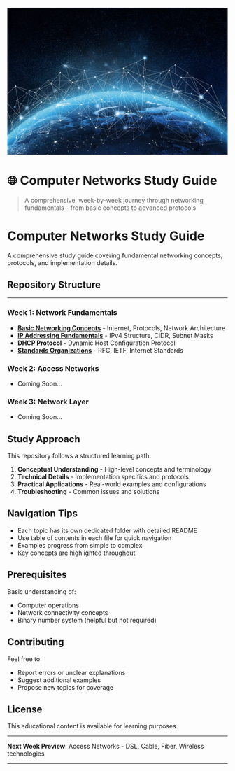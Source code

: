 <p align="center">
  <img src="./Weekly-Progress/Images/1.jpg" alt="Computer Networks" width="800"/>
</p>

# 🌐 Computer Networks Study Guide
> A comprehensive, week-by-week journey through networking fundamentals - from basic concepts to advanced protocols

# Computer Networks Study Guide

A comprehensive study guide covering fundamental networking concepts, protocols, and implementation details.

## Repository Structure
---

### Week 1: Network Fundamentals
- **[Basic Networking Concepts](Weekly-Progress/Week-1/01-Basic%20Networking%20Concepts.md)** - Internet, Protocols, Network Architecture
- **[IP Addressing Fundamentals](Weekly-Progress/Week-1/02-IP%20Addressing%20Fundamentals.md)** - IPv4 Structure, CIDR, Subnet Masks
- **[DHCP Protocol](Weekly-Progress/Week-1/03-DHCP%20Protocol.md)** - Dynamic Host Configuration Protocol
- **[Standards Organizations](Weekly-Progress/Week-1/04-Standards%20Organization.md)** - RFC, IETF, Internet Standards

### Week 2: Access Networks
- Coming Soon...

### Week 3: Network Layer
- Coming Soon...

## Study Approach

This repository follows a structured learning path:

1. **Conceptual Understanding** - High-level concepts and terminology
2. **Technical Details** - Implementation specifics and protocols
3. **Practical Applications** - Real-world examples and configurations
4. **Troubleshooting** - Common issues and solutions

## Navigation Tips

- Each topic has its own dedicated folder with detailed README
- Use table of contents in each file for quick navigation
- Examples progress from simple to complex
- Key concepts are highlighted throughout

## Prerequisites

Basic understanding of:
- Computer operations
- Network connectivity concepts
- Binary number system (helpful but not required)

## Contributing

Feel free to:
- Report errors or unclear explanations
- Suggest additional examples
- Propose new topics for coverage

## License

This educational content is available for learning purposes.

---

**Next Week Preview**: Access Networks - DSL, Cable, Fiber, Wireless technologies

---
